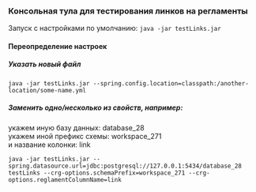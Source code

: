 ### Консольная тула для тестирования линков на регламенты

Запуск с настройками по умолчанию: `java -jar testLinks.jar`

#### Переопределение настроек

##### Указать новый файл  
`java -jar testLinks.jar --spring.config.location=classpath:/another-location/some-name.yml`

##### Заменить одно/несколько из свойств, например:  
укажем иную базу данных: database_28  
укажем иной префикс схемы: workspace_271   
и название колонки: link  

`java -jar testLinks.jar --spring.datasource.url=jdbc:postgresql://127.0.0.1:5434/database_28 testLinks --crg-options.schemaPrefix=workspace_271 --crg-options.reglamentColumnName=link`
